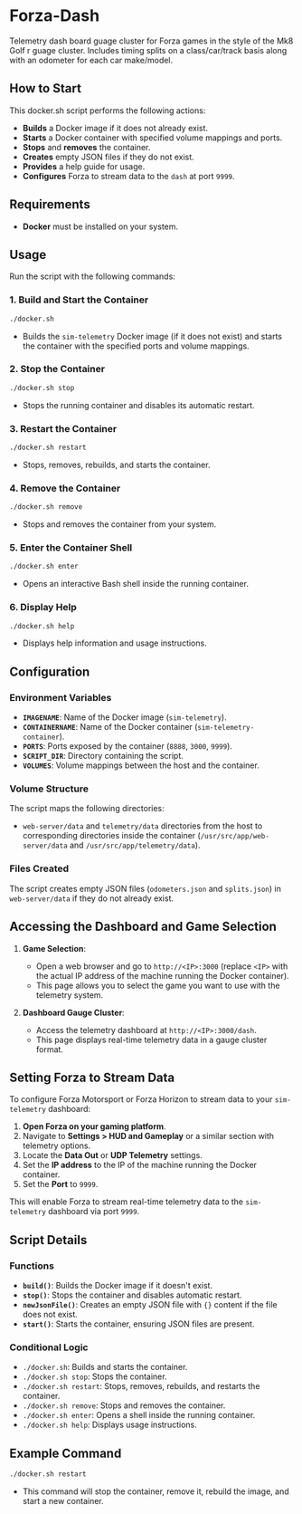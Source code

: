 #  Forza-Dash

Telemetry dash board guage cluster for Forza games in the style of the Mk8 Golf r guage cluster. Includes timing splits on a class/car/track basis along with an odometer for each car make/model.

## How to Start

This docker.sh script performs the following actions:
- **Builds** a Docker image if it does not already exist.
- **Starts** a Docker container with specified volume mappings and ports.
- **Stops** and **removes** the container.
- **Creates** empty JSON files if they do not exist.
- **Provides** a help guide for usage.
- **Configures** Forza to stream data to the `dash` at port `9999`.

## Requirements

- **Docker** must be installed on your system.

## Usage

Run the script with the following commands:

### 1. Build and Start the Container
```bash
./docker.sh
```
- Builds the `sim-telemetry` Docker image (if it does not exist) and starts the container with the specified ports and volume mappings.

### 2. Stop the Container
```bash
./docker.sh stop
```
- Stops the running container and disables its automatic restart.

### 3. Restart the Container
```bash
./docker.sh restart
```
- Stops, removes, rebuilds, and starts the container.

### 4. Remove the Container
```bash
./docker.sh remove
```
- Stops and removes the container from your system.

### 5. Enter the Container Shell
```bash
./docker.sh enter
```
- Opens an interactive Bash shell inside the running container.

### 6. Display Help
```bash
./docker.sh help
```
- Displays help information and usage instructions.

## Configuration

### Environment Variables
- **`IMAGENAME`**: Name of the Docker image (`sim-telemetry`).
- **`CONTAINERNAME`**: Name of the Docker container (`sim-telemetry-container`).
- **`PORTS`**: Ports exposed by the container (`8888`, `3000`, `9999`).
- **`SCRIPT_DIR`**: Directory containing the script.
- **`VOLUMES`**: Volume mappings between the host and the container.

### Volume Structure
The script maps the following directories:
- `web-server/data` and `telemetry/data` directories from the host to corresponding directories inside the container (`/usr/src/app/web-server/data` and `/usr/src/app/telemetry/data`).

### Files Created
The script creates empty JSON files (`odometers.json` and `splits.json`) in `web-server/data` if they do not already exist.

## Accessing the Dashboard and Game Selection

1. **Game Selection**:
   - Open a web browser and go to `http://<IP>:3000` (replace `<IP>` with the actual IP address of the machine running the Docker container).
   - This page allows you to select the game you want to use with the telemetry system.

2. **Dashboard Gauge Cluster**:
   - Access the telemetry dashboard at `http://<IP>:3000/dash`.
   - This page displays real-time telemetry data in a gauge cluster format.

## Setting Forza to Stream Data

To configure Forza Motorsport or Forza Horizon to stream data to your `sim-telemetry` dashboard:

1. **Open Forza on your gaming platform**.
2. Navigate to **Settings > HUD and Gameplay** or a similar section with telemetry options.
3. Locate the **Data Out** or **UDP Telemetry** settings.
4. Set the **IP address** to the IP of the machine running the Docker container.
5. Set the **Port** to `9999`.

This will enable Forza to stream real-time telemetry data to the `sim-telemetry` dashboard via port `9999`.

## Script Details

### Functions
- **`build()`**: Builds the Docker image if it doesn't exist.
- **`stop()`**: Stops the container and disables automatic restart.
- **`newJsonFile()`**: Creates an empty JSON file with `{}` content if the file does not exist.
- **`start()`**: Starts the container, ensuring JSON files are present.

### Conditional Logic
- `./docker.sh`: Builds and starts the container.
- `./docker.sh stop`: Stops the container.
- `./docker.sh restart`: Stops, removes, rebuilds, and restarts the container.
- `./docker.sh remove`: Stops and removes the container.
- `./docker.sh enter`: Opens a shell inside the running container.
- `./docker.sh help`: Displays usage instructions.

## Example Command
```bash
./docker.sh restart
```
- This command will stop the container, remove it, rebuild the image, and start a new container.
